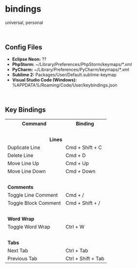 # bindings
universal, personal

<br>

## Config Files

* **Eclipse Neon:** ??
* **PhpStorm:** ~/Library/Preferences/PhpStorm<xx>/keymaps/*.xml
* **PyCharm:** ~/Library/Preferences/PyCharm<xx>/keymaps/*.xml
* **Sublime 2:** Packages/User/Default.sublime-keymap
* **Visual Studio Code (Windows):** %APPDATA%/Roaming/Code/User/keybindings.json

<br>

## Key Bindings
<table>
	<tr>
		<th>Command</th>
		<th>Binding</th>
	</tr>
	<tr>
		<td colspan="2" style="text-align: center;">&nbsp;</td>
	</tr>
	<tr>
		<td colspan="2" style="text-align: center;"><strong>Lines</strong></td>
	</tr>	
	<tr>
		<td>Duplicate Line</td>
		<td>Cmd + Shift + C</td>
	</tr>
	<tr>
		<td>Delete Line</td>
		<td>Cmd + D</td>
	</tr>
	<tr>
		<td>Move Line Up</td>
		<td>Cmd + Up</td>
	</tr>
	<tr>
		<td>Move Line Down</td>
		<td>Cmd + Down</td>
	</tr>
	<tr>
		<td colspan="2">&nbsp</td>
	</tr>
	<tr>
		<td colspan="2"><strong>Comments</strong></td>
	</tr>
	<tr>
		<td>Toggle Line Comment</td>
		<td>Cmd + /</td>
	</tr>
	<tr>
		<td>Toggle Block Comment</td>
		<td>Cmd + Shift + /</td>
	</tr>
	<tr>
		<td colspan="2">&nbsp;</td>
	</tr>
	<tr>
		<td colspan="2" style="margin: auto;"><strong>Word Wrap</strong></td>
	</tr>
	<tr>
		<td>Toggle Word Wrap</td>
		<td>Ctrl + W</td>
	</tr>
	<tr>
		<td colspan="2">&nbsp;</td>
	</tr>
	<tr>
		<td colspan="2"><strong>Tabs</strong></td>
	</tr>
	<tr>
		<td>Next Tab</td>
		<td>Ctrl + Tab</td>
	</tr>
	<tr>
		<td>Previous Tab</td>
		<td>Ctrl + Shift + Tab</td>
	</tr>
</table>

